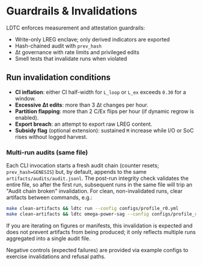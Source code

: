 # Guardrails & Invalidations

LDTC enforces measurement and attestation guardrails:

- Write-only LREG enclave; only derived indicators are exported
- Hash-chained audit with `prev_hash`
- Δt governance with rate limits and privileged edits
- Smell tests that invalidate runs when violated

## Run invalidation conditions

- **CI inflation**: either CI half-width for `L_loop` or `L_ex` exceeds `0.30` for a window.
- **Excessive Δt edits**: more than 3 Δt changes per hour.
- **Partition flapping**: more than 2 C/Ex flips per hour (if dynamic regrow is enabled).
- **Export breach**: an attempt to export raw LREG content.
- **Subsidy flag** (optional extension): sustained `M` increase while I/O or SoC rises without logged harvest.

### Multi-run audits (same file)

Each CLI invocation starts a fresh audit chain (counter resets; `prev_hash=GENESIS`) but, by default, appends to the same `artifacts/audits/audit.jsonl`. The post-run integrity check validates the entire file, so after the first run, subsequent runs in the same file will trip an "Audit chain broken" invalidation. For clean, non-invalidated runs, clear artifacts between commands, e.g.:

```bash
make clean-artifacts && ldtc run --config configs/profile_r0.yml
make clean-artifacts && ldtc omega-power-sag --config configs/profile_r0.yml --drop 0.35 --duration 8
```

If you are iterating on figures or manifests, this invalidation is expected and does not prevent artifacts from being produced; it only reflects multiple runs aggregated into a single audit file.

Negative controls (expected failures) are provided via example configs to exercise invalidations and refusal paths.
